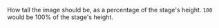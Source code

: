 How tall the image should be, as a percentage of the stage's height. `100` would be 100% of the stage's height.
